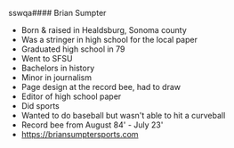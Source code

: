 sswqa#### Brian Sumpter
- Born & raised in Healdsburg, Sonoma county
- Was a stringer in high school for the local paper
- Graduated high school in 79
- Went to SFSU
- Bachelors in history
- Minor in journalism
- Page design at the record bee, had to draw
- Editor of high school paper
- Did sports
- Wanted to do baseball but wasn't able to hit a curveball
- Record bee from August 84' - July 23'
- https://briansumptersports.com